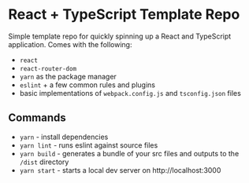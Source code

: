 # React + TypeScript Template Repo

Simple template repo for quickly spinning up a React and TypeScript application. Comes with the following:
* `react`
* `react-router-dom`
* `yarn` as the package manager
* `eslint` + a few common rules and plugins
* basic implementations of `webpack.config.js` and `tsconfig.json` files

## Commands
* `yarn` - install dependencies
* `yarn lint` - runs eslint against source files
* `yarn build` - generates a bundle of your src files and outputs to the `/dist` directory
* `yarn start` - starts a local dev server on http://localhost:3000

